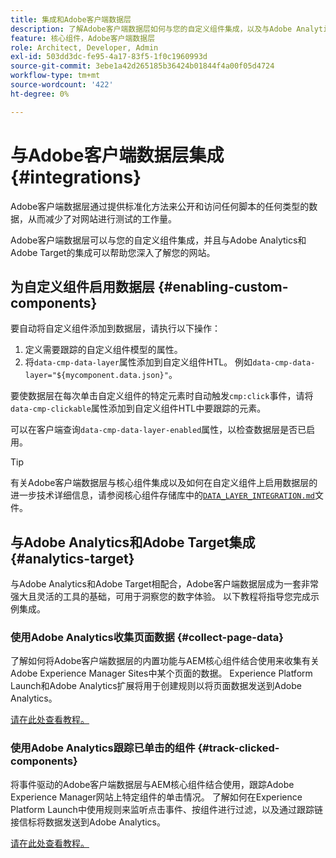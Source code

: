 ```yaml
---
title: 集成和Adobe客户端数据层
description: 了解Adobe客户端数据层如何与您的自定义组件集成，以及与Adobe Analytics和Adobe Target的集成如何帮助您深入了解您的网站
feature: 核心组件，Adobe客户端数据层
role: Architect, Developer, Admin
exl-id: 503dd3dc-fe95-4a17-83f5-1f0c1960993d
source-git-commit: 3ebe1a42d265185b36424b01844f4a00f05d4724
workflow-type: tm+mt
source-wordcount: '422'
ht-degree: 0%

---
```


# 与Adobe客户端数据层集成 {#integrations}

Adobe客户端数据层通过提供标准化方法来公开和访问任何脚本的任何类型的数据，从而减少了对网站进行测试的工作量。

Adobe客户端数据层可以与您的自定义组件集成，并且与Adobe Analytics和Adobe Target的集成可以帮助您深入了解您的网站。

## 为自定义组件启用数据层 {#enabling-custom-components}

要自动将自定义组件添加到数据层，请执行以下操作：

1. 定义需要跟踪的自定义组件模型的属性。
1. 将`data-cmp-data-layer`属性添加到自定义组件HTL。 例如`data-cmp-data-layer="${mycomponent.data.json}"`。

要使数据层在每次单击自定义组件的特定元素时自动触发`cmp:click`事件，请将`data-cmp-clickable`属性添加到自定义组件HTL中要跟踪的元素。

可以在客户端查询`data-cmp-data-layer-enabled`属性，以检查数据层是否已启用。

>[!TIP]
>
>有关Adobe客户端数据层与核心组件集成以及如何在自定义组件上启用数据层的进一步技术详细信息，请参阅核心组件存储库中的[`DATA_LAYER_INTEGRATION.md`](https://github.com/adobe/aem-core-wcm-components/blob/master/DATA_LAYER_INTEGRATION.md)文件。

## 与Adobe Analytics和Adobe Target集成 {#analytics-target}

与Adobe Analytics和Adobe Target相配合，Adobe客户端数据层成为一套非常强大且灵活的工具的基础，可用于洞察您的数字体验。 以下教程将指导您完成示例集成。

### 使用Adobe Analytics收集页面数据 {#collect-page-data}

了解如何将Adobe客户端数据层的内置功能与AEM核心组件结合使用来收集有关Adobe Experience Manager Sites中某个页面的数据。 Experience Platform Launch和Adobe Analytics扩展将用于创建规则以将页面数据发送到Adobe Analytics。

[请在此处查看教程。](https://docs.adobe.com/content/help/en/experience-manager-learn/sites/integrations/analytics/collect-data-analytics.html)

### 使用Adobe Analytics跟踪已单击的组件 {#track-clicked-components}

将事件驱动的Adobe客户端数据层与AEM核心组件结合使用，跟踪Adobe Experience Manager网站上特定组件的单击情况。 了解如何在Experience Platform Launch中使用规则来监听点击事件、按组件进行过滤，以及通过跟踪链接信标将数据发送到Adobe Analytics。

[请在此处查看教程。](https://docs.adobe.com/content/help/en/experience-manager-learn/sites/integrations/analytics/track-clicked-component.html)
